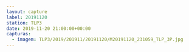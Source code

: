 ```yaml
---
layout: capture
label: 20191120
station: TLP3
date: 2019-11-20 21:00:00+00:00
capturas:
  - imagem: TLP3/2019/201911/20191120/M20191120_231059_TLP_3P.jpg
---
```

